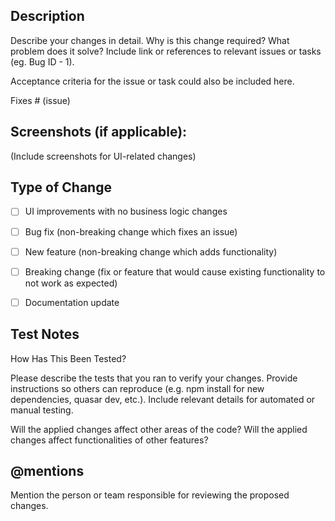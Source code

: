 ## Description
Describe your changes in detail. Why is this change required? What problem does it solve? Include link or references to relevant issues or tasks (eg. Bug ID - 1).

Acceptance criteria for the issue or task could also be included here.

Fixes # (issue)


## Screenshots (if applicable):
(Include screenshots for UI-related changes)


## Type of Change
- [ ] UI improvements with no business logic changes
- [ ] Bug fix (non-breaking change which fixes an issue)
- [ ] New feature (non-breaking change which adds functionality)
- [ ] Breaking change (fix or feature that would cause existing functionality to not work as expected)
- [ ] Documentation update


## Test Notes
How Has This Been Tested?

Please describe the tests that you ran to verify your changes. Provide instructions so others can reproduce (e.g. npm install for new dependencies, quasar dev, etc.). Include relevant details for automated or manual testing.

Will the applied changes affect other areas of the code? Will the applied changes affect functionalities of other features?


## @mentions
Mention the person or team responsible for reviewing the proposed changes.
